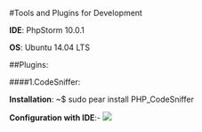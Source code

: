 #Tools and Plugins for Development

**IDE**: PhpStorm 10.0.1

**OS**: Ubuntu 14.04 LTS

##Plugins:

####1.CodeSniffer:

**Installation**: ~$ sudo pear install PHP_CodeSniffer

**Configuration with IDE**:-
![](/images/logo.png)

